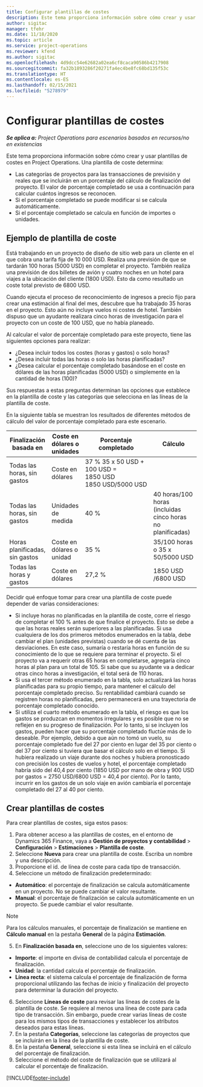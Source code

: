 ```yaml
---
title: Configurar plantillas de costes
description: Este tema proporciona información sobre cómo crear y usar plantillas de costes en Project Operations.
author: sigitac
manager: tfehr
ms.date: 11/18/2020
ms.topic: article
ms.service: project-operations
ms.reviewer: kfend
ms.author: sigitac
ms.openlocfilehash: 4d9dcc54e62682a02ea6cf8caca90586b4217908
ms.sourcegitcommit: fa32b1893286f20271fa4ec4be8fc68bd135f53c
ms.translationtype: HT
ms.contentlocale: es-ES
ms.lasthandoff: 02/15/2021
ms.locfileid: "5278979"
---
```

# <a name="set-up-cost-templates"></a>Configurar plantillas de costes

_**Se aplica a:** Project Operations para escenarios basados en recursos/no en existencias_


Este tema proporciona información sobre cómo crear y usar plantillas de costes en Project Operations. Una plantilla de coste determina:

- Las categorías de proyectos para las transacciones de previsión y reales que se incluirán en un porcentaje del cálculo de finalización del proyecto. El valor de porcentaje completado se usa a continuación para calcular cuántos ingresos se reconocen.
- Si el porcentaje completado se puede modificar si se calcula automáticamente.
- Si el porcentaje completado se calcula en función de importes o unidades.

## <a name="cost-template-example"></a>Ejemplo de plantilla de coste

Está trabajando en un proyecto de diseño de sitio web para un cliente en el que cobra una tarifa fija de 10 000 USD. Realiza una previsión de que se tardarán 100 horas (5000 USD) en completar el proyecto. También realiza una previsión de dos billetes de avión y cuatro noches en un hotel para viajes a la ubicación del cliente (1800 USD). Esto da como resultado un coste total previsto de 6800 USD.

Cuando ejecuta el proceso de reconocimiento de ingresos a precio fijo para crear una estimación al final del mes, descubre que ha trabajado 35 horas en el proyecto. Esto aún no incluye vuelos ni costes de hotel. También dispuso que un ayudante realizara cinco horas de investigación para el proyecto con un coste de 100 USD, que no había planeado.

Al calcular el valor de porcentaje completado para este proyecto, tiene las siguientes opciones para realizar:

- ¿Desea incluir todos los costes (horas y gastos) o solo horas?
- ¿Desea incluir todas las horas o solo las horas planificadas?
- ¿Desea calcular el porcentaje completado basándose en el coste en dólares de las horas planificadas (5000 USD) o simplemente en la cantidad de horas (100)?

Sus respuestas a estas preguntas determinan las opciones que establece en la plantilla de coste y las categorías que selecciona en las líneas de la plantilla de coste.

En la siguiente tabla se muestran los resultados de diferentes métodos de cálculo del valor de porcentaje completado para este escenario.

| Finalización basada en | Coste en dólares o unidades | Porcentaje completado | Cálculo |
| --- | --- | --- | --- |
| Todas las horas, sin gastos | Coste en dólares | 37 % 35 x 50 USD + 100 USD = 1850 USD 1850 USD/5000 USD |
| Todas las horas, sin gastos | Unidades de medida | 40 % | 40 horas/100 horas (incluidas cinco horas no planificadas) |
| Horas planificadas, sin gastos | Coste en dólares o unidad | 35 % | 35/100 horas o 35 x 50/5000 USD |
| Todas las horas y gastos | Coste en dólares | 27,2 % | 1850 USD /6800 USD |

Decidir qué enfoque tomar para crear una plantilla de coste puede depender de varias consideraciones:

- Si incluye horas no planificadas en la plantilla de coste, corre el riesgo de completar el 100 % antes de que finalice el proyecto. Esto se debe a que las horas reales serán superiores a las planificadas. Si usa cualquiera de los dos primeros métodos enumerados en la tabla, debe cambiar el plan (unidades previstas) cuando se dé cuenta de las desviaciones. En este caso, sumaría o restaría horas en función de su conocimiento de lo que se requiere para terminar el proyecto. Si el proyecto va a requerir otras 65 horas en completarse, agregaría cinco horas al plan para un total de 105. Si sabe que su ayudante va a dedicar otras cinco horas a investigación, el total será de 110 horas.
- Si usa el tercer método enumerado en la tabla, solo actualizará las horas planificadas para su propio tiempo, para mantener el cálculo del porcentaje completado preciso. Su rentabilidad cambiará cuando se registren horas no planificadas, pero permanecerá en una trayectoria de porcentaje completado conocido.
- Si utiliza el cuarto método enumerado en la tabla, el riesgo es que los gastos se produzcan en momentos irregulares y es posible que no se reflejen en su progreso de finalización. Por lo tanto, si se incluyen los gastos, pueden hacer que su porcentaje completado fluctúe más de lo deseable. Por ejemplo, debido a que aún no tomó un vuelo, su porcentaje completado fue del 27 por ciento en lugar del 35 por ciento o del 37 por ciento si tuviera que basar el cálculo solo en el tiempo. Si hubiera realizado un viaje durante dos noches y hubiera pronosticado con precisión los costes de vuelos y hotel, el porcentaje completado habría sido del 40,4 por ciento (1850 USD por mano de obra y 900 USD por gastos = 2750 USD/6800 USD = 40,4 por ciento). Por lo tanto, incurrir en los gastos de un solo viaje en avión cambiaría el porcentaje completado del 27 al 40 por ciento.

## <a name="create-cost-templates"></a>Crear plantillas de costes
Para crear plantillas de costes, siga estos pasos:

1. Para obtener acceso a las plantillas de costes, en el entorno de Dynamics 365 Finance, vaya a **Gestión de proyectos y contabilidad** > **Configuración** > **Estimaciones** > **Plantilla de coste**.
2. Seleccione **Nueva** para crear una plantilla de coste. Escriba un nombre y una descripción.
3. Proporcione el id. de línea de coste para cada tipo de transacción.
4. Seleccione un método de finalización predeterminado:

  - **Automático**: el porcentaje de finalización se calcula automáticamente en un proyecto. No se puede cambiar el valor resultante.
  - **Manual**: el porcentaje de finalización se calcula automáticamente en un proyecto. Se puede cambiar el valor resultante.

  > [!NOTE]
  > Para los cálculos manuales, el porcentaje de finalización se mantiene en **Cálculo manual** en la pestaña **General** de la página **Estimación**.

5. En **Finalización basada en**, seleccione uno de los siguientes valores:

  - **Importe**: el importe en divisa de contabilidad calcula el porcentaje de finalización.
  - **Unidad**: la cantidad calcula el porcentaje de finalización.
  - **Línea recta**: el sistema calcula el porcentaje de finalización de forma proporcional utilizando las fechas de inicio y finalización del proyecto para determinar la duración del proyecto.

6. Seleccione **Líneas de coste** para revisar las líneas de costes de la plantilla de coste. Se requiere al menos una línea de coste para cada tipo de transacción. Sin embargo, puede crear varias líneas de coste para los mismos tipos de transacciones y establecer los atributos deseados para estas líneas.
7. En la pestaña **Categorías**, seleccione las categorías de proyectos que se incluirán en la línea de la plantilla de coste.
8. En la pestaña **General**, seleccione si esta línea se incluirá en el cálculo del porcentaje de finalización.
9. Seleccione el método del coste de finalización que se utilizará al calcular el porcentaje de finalización.


[!INCLUDE[footer-include](../includes/footer-banner.md)]